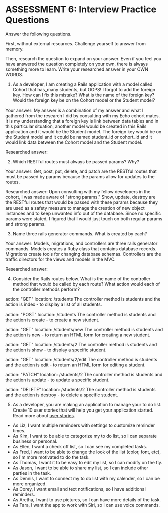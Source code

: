 # ASSESSMENT 6: Interview Practice Questions

Answer the following questions.

First, without external resources. Challenge yourself to answer from memory.

Then, research the question to expand on your answer. Even if you feel you have answered the question completely on your own, there is always something more to learn. Write your researched answer in your OWN WORDS.

1. As a developer, I am creating a Rails application with a model called Cohort that has_many students, but OOPS! I forgot to add the foreign key. How can I fix this mistake? What is the name of the foreign key? Would the foreign key be on the Cohort model or the Student model?

Your answer:
My answer is a combination of my answer and what I gathered from the research I did by consulting with my Echo cohort mates. It is my understanding that a foreign key is link between data tables and in this particular situation, another model would be created in this Rails application and it would be the Student model. The foreign key would be on the Student model and it could be named student_id or cohort_id and it would link data between the Cohort model and the Student model.

Researched answer:

2. Which RESTful routes must always be passed params? Why?

Your answer: 
Get, post, put, delete, and patch are the RESTful routes that must be passed by params because the params allow for updates to the routes.

Researched answer: 
Upon consulting with my fellow developers in the cohort, I was made aware of "strong params." Show, update, destroy are the RESTful routes that would be passed with these params because they are used as a safety measure to manage the creation of new object instances and to keep unwanted info out of the database. Since no specific params were stated, I figured that I would just touch on both regular params and strong params.

3. Name three rails generator commands. What is created by each?

Your answer: Models, migrations, and controllers are three rails generator commands. Models creates a Ruby class that contains database records. Migrations create tools for changing database schemas. Controllers are the traffic directors for the views and models in the MVC.

Researched answer:

4. Consider the Rails routes below. What is the name of the controller method that would be called by each route? What action would each of the controller methods perform?

action: "GET" location: /students
The controller method is students and the action is index - to display a list of all students.

action: "POST" location: /students
The controller method is students and the action is create - to create a new student.

action: "GET" location: /students/new
The controller method is students and the action is new - to return an HTML form for creating a new student.

action: "GET" location: /students/2
The controller method is students and the action is show - to display a specific student.

action: "GET" location: /students/2/edit
The controller method is students and the action is edit - to return an HTML form for editing a student.

action: "PATCH" location: /students/2
The controller method is students and the action is update - to update a specific student.

action: "DELETE" location: /students/2
The controller method is students and the action is destroy - to delete a specific student.

5. As a developer, you are making an application to manage your to do list. Create 10 user stories that will help you get your application started. Read more about [user stories](https://www.atlassian.com/agile/project-management/user-stories).

- As Liz, I want multiple reminders with settings to customize reminder times.
- As Kim, I want to be able to categorize my to do list, so I can separate business or personal.
- As Ellen, I want a check off list, so I can see my completed tasks.
- As Fred, I want to be able to change the look of the list (color, font, etc), so I'm more motivated to do the task.
- As Thomas, I want it to be easy to edit my list, so I can modify on the fly.
- As Jason, I want to be able to share my list, so I can include other parties in the task.
- As Dennis, I want to connect my to do list with my calender, so I can be more organized.
- As Corey, I want email and text notifications, so I have additional reminders.
- As Aretha, I want to use pictures, so I can have more details of the task.
- As Tara, I want the app to work with Siri, so I can use voice commands. 
